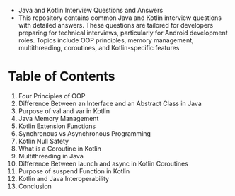 - Java and Kotlin Interview Questions and Answers
- This repository contains common Java and Kotlin interview questions with detailed answers. These questions are tailored for developers preparing for technical interviews, particularly for Android development roles. Topics include OOP principles, memory management, multithreading, coroutines, and Kotlin-specific features

 # Table of Contents 
1. Four Principles of OOP
2. Difference Between an Interface and an Abstract Class in Java
3. Purpose of val and var in Kotlin
4. Java Memory Management
5. Kotlin Extension Functions
6. Synchronous vs Asynchronous Programming
7. Kotlin Null Safety
8. What is a Coroutine in Kotlin
9. Multithreading in Java
10. Difference Between launch and async in Kotlin Coroutines
11. Purpose of suspend Function in Kotlin
12. Kotlin and Java Interoperability
13. Conclusion

